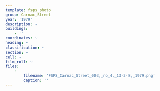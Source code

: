 ```yaml
---
template: fsps_photo
group: Carnac_Street
year: '1979'
description: ~
buildings:
    - ''
coordinates: ~
heading: ~
classification: ~
section: ~
cell: ~
film_roll: ~
files:
    -
        filename: 'FSPS_Carnac_Street_003,_no_4,_13-3-E,_1979.png'
        caption: ''
---
```

